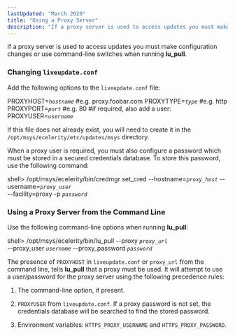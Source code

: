 ```yaml
---
lastUpdated: "March 2020"
title: "Using a Proxy Server"
description: "If a proxy server is used to access updates you must make configuration changes or use command line switches when running lu pull Add the following options to the liveupdate conf file If this file does not already exist you will need to create it in the opt msys ecelerity..."
---
```


If a proxy server is used to access updates you must make configuration changes or use command-line switches when running **lu_pull**.

### <a name="ad.adaptive.automated.proxy.config"></a> Changing `liveupdate.conf`

Add the following options to the `liveupdate.conf` file:

PROXYHOST=*`hostname`*  #e.g. proxy.foobar.com
PROXYTYPE=*`type`* #e.g. http
PROXYPORT=*`port`* #e.g. 80
#if required, also add a user:
PROXYUSER=*`username`*

If this file does not already exist, you will need to create it in the `/opt/msys/ecelerity/etc/updates/msys` directory.

When a proxy user is required, you must also configure a password which must be stored in a secured credentials database. To store this password, use the following command:

shell> /opt/msys/ecelerity/bin/credmgr set_cred --hostname=*`proxy_host`* --username=*`proxy_user`* \
  --facility=proxy -p *`password`*
### <a name="ad.adaptive.automated.proxy.command.line"></a> Using a Proxy Server from the Command Line

Use the following command-line options when running **lu_pull**:

shell> /opt/msys/ecelerity/bin/lu_pull --proxy *`proxy_url`* \
  --proxy_user *`username`* --proxy_password *`password`*

The presence of `PROXYHOST` in `liveupdate.conf` or `proxy_url` from the command line, tells **lu_pull** that a proxy must be used. It will attempt to use a user/password for the proxy server using the following precedence rules:

1.  The command-line option, if present.

2.  `PROXYUSER` from `liveupdate.conf`. If a proxy password is not set, the credentials database will be searched to find the stored password.

3.  Environment variables: `HTTPS_PROXY_USERNAME` and `HTTPS_PROXY_PASSWORD`.